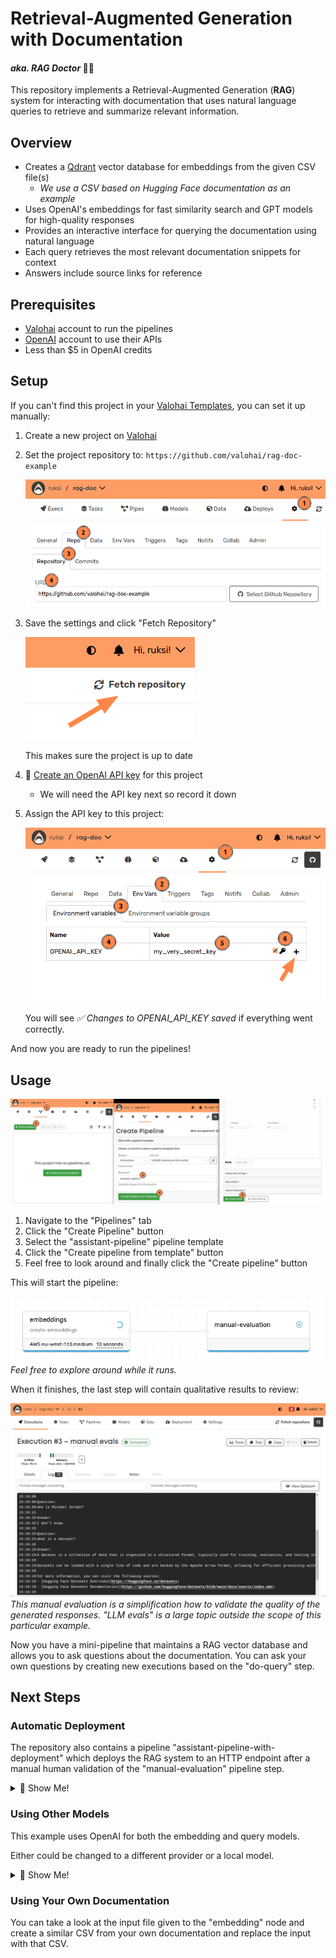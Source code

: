 # Retrieval-Augmented Generation with Documentation

#### <i>aka. RAG Doctor</i> 🧑‍⚕️

This repository implements a Retrieval-Augmented Generation (**RAG**) system for interacting with
documentation that uses natural language queries to retrieve and summarize relevant information.

[valohai-website]: https://valohai.com/

[valohai-app]: https://app.valohai.com/

[valohai-templates]: https://app.valohai.com/projects/import-tutorial/

[qdrant-website]: https://qdrant.tech/

[openai-platform]: https://platform.openai.com/

[openai-api-keys]: https://platform.openai.com/docs/quickstart#create-and-export-an-api-key

## Overview

- Creates a [Qdrant](qdrant-website) vector database for embeddings from the given CSV file(s)
    - _We use a CSV based on Hugging Face documentation as an example_
- Uses OpenAI's embeddings for fast similarity search and GPT models for high-quality responses
- Provides an interactive interface for querying the documentation using natural language
- Each query retrieves the most relevant documentation snippets for context
- Answers include source links for reference

## Prerequisites

- [Valohai](valohai-website) account to run the pipelines
- [OpenAI](openai-platform) account to use their APIs
- Less than $5 in OpenAI credits

## Setup

If you can't find this project in your [Valohai Templates](valohai-templates), you can set it up
manually:

1. Create a new project on [Valohai](valohai-app)
2. Set the project repository to: `https://github.com/valohai/rag-doc-example`

   ![](.github/repository-setup.png)

3. Save the settings and click "Fetch Repository"

   ![](.github/repository-fetch.png)

   This makes sure the project is up to date

4. 🔑 [Create an OpenAI API key](openai-api-keys) for this project
    - We will need the API key next so record it down

5. Assign the API key to this project:

   ![](.github/project-api-key.png)

   You will see _✅ Changes to OPENAI_API_KEY saved_ if everything went correctly.

And now you are ready to run the pipelines!

## Usage

![](.github/pipeline-create.png)

1. Navigate to the "Pipelines" tab
2. Click the "Create Pipeline" button
3. Select the "assistant-pipeline" pipeline template
4. Click the "Create pipeline from template" button
5. Feel free to look around and finally click the "Create pipeline" button

This will start the pipeline:

![](.github/pipeline-pending.png)</br>
_Feel free to explore around while it runs._

When it finishes, the last step will contain qualitative results to review:

![](.github/query-output.png)</br>
_This manual evaluation is a simplification how to validate the quality of the generated
responses. "LLM evals" is a large topic outside the scope of this particular example._

Now you have a mini-pipeline that maintains a RAG vector database and allows you to ask questions
about the documentation. You can ask your own questions by creating new executions based on the
"do-query" step.

## Next Steps

### Automatic Deployment

The repository also contains a pipeline "assistant-pipeline-with-deployment" which deploys the RAG
system to an HTTP endpoint after a manual human validation of the "manual-evaluation" pipeline step.

<details>
<summary>🤩 Show Me!</summary>

1. Create a Valohai Deployment to tell where the HTTP endpoint should be hosted:

   ![](.github/deployment-create.png)</br>
   _You can use **Valohai Public Cloud** and **valohai.cloud** as the target when trialing out. Make
   sure to name the deployment `public`_

2. Create a pipeline as we did before, but use the "assistant-pipeline-with-deployment" template.

   ![](.github/deployment-pipeline.png)</br>
   _The pipeline should look something like this._

3. The pipeline will halt to a "⏳️ Pending Approval" state, where you can click the "Approve" button
   to proceed.

   ![](.github/deployment-approval.png)

4. After approval, the pipeline will build and deploy the endpoint.

   ![](.github/deployment-running.png)

5. You can use the "Test Deployment" button to run a test queries against the endpoint.

   ![](.github/deployment-test-query.png)
   ![](.github/deployment-test-result.png)

</details>

### Using Other Models

This example uses OpenAI for both the embedding and query models.

Either could be changed to a different provider or a local model.

<details>
<summary>🤩 Show Me!</summary>

Changing models inside the OpenAI ecosystem is a matter of changing constants in
`src/rag_doctor/consts.py`:

```python
EMBEDDING_MODEL = "text-embedding-ada-002"
EMBEDDING_LENGTH = 1_536  # the dimensions of a "text-embedding-ada-002" embedding vector

PROMPT_MODEL = "gpt-4o-mini"
PROMPT_MAX_TOKENS = 128_000  # model "context window" from https://platform.openai.com/docs/models
```

Further modifying the chat model involves reimplementing the query logic in
`src/rag_doctor/query.py`.

Similarly, modifying the embedding model is a matter of reimplementing the embedding logic in both
`src/rag_doctor/database.py` and `src/rag_doctor/query.py`.

**If you decide to change the embedding model, remember to recreate the vector database.**

</details>

### Using Your Own Documentation

You can take a look at the input file given to the "embedding" node and create a similar CSV from
your own documentation and replace the input with that CSV.